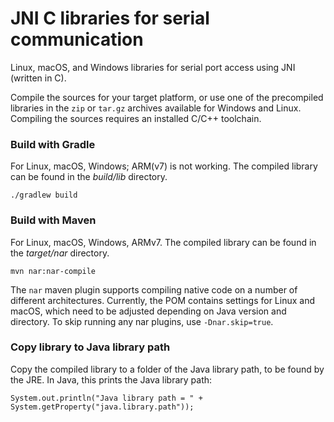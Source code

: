 JNI C libraries for serial communication
=====

Linux, macOS, and Windows libraries for serial port access using JNI (written in C).

Compile the sources for your target platform, or use one of the precompiled libraries in the 
`zip` or `tar.gz` archives available for Windows and Linux. Compiling the sources requires an installed C/C++ toolchain.

### Build with Gradle 
For Linux, macOS, Windows; ARM(v7) is not working. The compiled library can be found in the _build/lib_ directory.

    ./gradlew build

### Build with Maven
For Linux, macOS, Windows, ARMv7. The compiled library can be found in the _target/nar_ directory.

    mvn nar:nar-compile

The `nar` maven plugin supports compiling native code on a number of different architectures. Currently, the POM contains settings for Linux and macOS, which need to be adjusted depending on Java version and directory. To skip running any nar plugins, use `-Dnar.skip=true`.

### Copy library to Java library path

Copy the compiled library to a folder of the Java library path, to be found by the JRE.
In Java, this prints the Java library path:

    System.out.println("Java library path = " + System.getProperty("java.library.path"));

